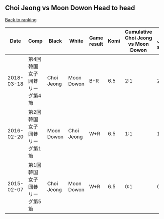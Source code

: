 ## Choi Jeong vs Moon Dowon Head to head

[Back to ranking](../../index.md)




| **Date** | **Comp** | **Black** | **White** | **Game result** | **Komi** | **Cumulative Choi Jeong vs Moon Dowon** | **Choi Jeong streak** | **Moon Dowon streak** | 
| --- | --- | --- | --- | --- | --- | --- | --- | --- |
| 2018-03-18 | 第4回韓国女子囲碁リーグ第4節 | Choi Jeong | Moon Dowon | B+R | 6.5 | 2:1 | 2 | 0 | 
| 2016-02-20 | 第2回韓国女子囲碁リーグ第1節 | Moon Dowon | Choi Jeong | W+R | 6.5 | 1:1 | 1 | 0 | 
| 2015-02-07 | 第1回韓国女子囲碁リーグ第5節 | Choi Jeong | Moon Dowon | W+R | 6.5 | 0:1 | 0 | 1 |




